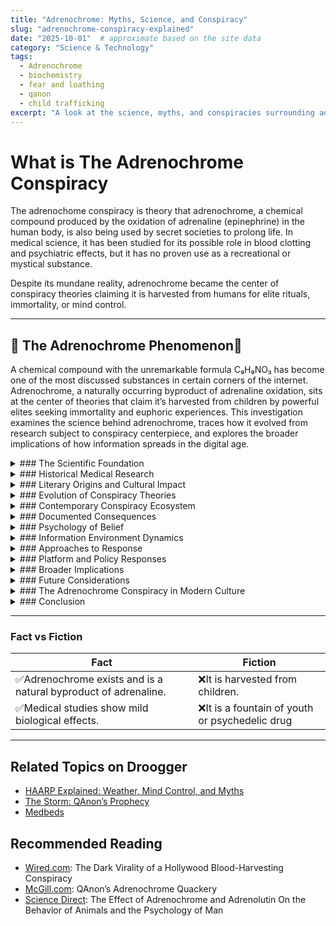 ```yaml
---
title: "Adrenochrome: Myths, Science, and Conspiracy"
slug: "adrenochrome-conspiracy-explained"
date: "2025-10-01"  # approximate based on the site data
category: "Science & Technology"
tags:
  - Adrenochrome
  - biochemistry
  - fear and loathing
  - qanon
  - child trafficking
excerpt: "A look at the science, myths, and conspiracies surrounding adrenochrome and why it remains a powerful cultural symbol."
---
```


# What is The Adrenochrome Conspiracy

The adrenochome conspiracy is theory that adrenochrome, a chemical compound produced by the oxidation of adrenaline (epinephrine) in the human body, is also being used by secret societies to prolong life. In medical science, it has been studied for its possible role in blood clotting and psychiatric effects, but it has no proven use as a recreational or mystical substance.

Despite its mundane reality, adrenochrome became the center of conspiracy theories claiming it is harvested from humans for elite rituals, immortality, or mind control.

---

## 🔹 The Adrenochrome Phenomenon🔹
A chemical compound with the unremarkable formula C₉H₉NO₃ has become one of the most discussed substances in certain corners of the internet. Adrenochrome, a naturally occurring byproduct of adrenaline oxidation, sits at the center of theories that claim it’s harvested from children by powerful elites seeking immortality and euphoric experiences. This investigation examines the science behind adrenochrome, traces how it evolved from research subject to conspiracy centerpiece, and explores the broader implications of how information spreads in the digital age.

<details>
<summary>### The Scientific Foundation</summary>
Adrenochrome exists as a documented chemical compound produced when adrenaline (epinephrine) undergoes oxidation. The substance appears as a pinkish or red crystalline powder with a molecular weight of 179.17 g/mol. Its chemical properties include instability at room temperature, leading to rapid degradation under normal storage conditions.

In human physiology, adrenochrome forms naturally as adrenaline breaks down in the body. It appears in trace amounts in blood and urine as part of standard catecholamine metabolism. Current scientific literature indicates no significant biological function for adrenochrome in healthy individuals, classifying it essentially as a metabolic byproduct.

Laboratory synthesis of adrenochrome involves straightforward oxidation processes using silver oxide or similar oxidizing agents. The compound is commercially available from chemical supply companies, typically priced between $5-20 per milligram. Standard laboratory procedures can produce adrenochrome, making it accessible through conventional scientific channels.
</details>
<details>
<summary>### Historical Medical Research</summary>
The medical community’s interest in adrenochrome peaked during the 1950s and 1960s when researchers Abram Hoffer and Humphry Osmond developed what became known as the “adrenochrome hypothesis.” Their research investigated whether adrenochrome buildup might contribute to schizophrenia development, theorizing that this oxidized adrenaline product could produce psychotic symptoms.

Studies during this period documented that adrenochrome possesses mild psychoactive properties when administered in large doses. Research subjects reported alterations in perception, though these effects were generally characterized as unpleasant rather than euphoric. The studies found no evidence of addiction potential or significant mind-altering properties comparable to known psychoactive substances.

Contemporary medical research has largely moved beyond adrenochrome. The compound holds no approved therapeutic uses and is not classified as a controlled substance. Occasional research applications focus on oxidative stress studies, but adrenochrome has no significant role in current pharmaceutical or medical practice.
</details>
<details>
<summary>### Literary Origins and Cultural Impact</summary>
The modern cultural narrative around adrenochrome traces back to Hunter S. Thompson‘s 1971 work “Fear and Loathing in Las Vegas.” In this gonzo journalism piece, Thompson’s fictional characters obtain adrenochrome described as originating from “the adrenaline glands from a living human body.” The narrative portrayed it as an extremely potent and rare substance producing intense hallucinogenic experiences.

Thompson later indicated that this portrayal was fictional exaggeration, intended as literary device rather than factual reporting. However, the vivid description captured readers’ imagination and established adrenochrome as a cultural reference point for exotic, forbidden substances.

The 1998 film adaptation by Terry Gilliam brought Thompson’s adrenochrome reference to broader audiences through visual media. This adaptation further embedded the fictional portrayal in popular culture, creating a foundation for later interpretations and theories about the substance.
</details>
<details>
<summary>### Evolution of Conspiracy Theories</summary>
During the 1990s and early 2000s, online communities began connecting Thompson’s fictional adrenochrome with existing conspiracy theories and concerns. These discussions merged adrenochrome with narratives about elite ritual practices, secret societies, and systematic child trafficking operations.

The theories developed several core claims: that powerful individuals extract adrenochrome from children, that fear and trauma enhance the compound’s effects, and that the substance provides anti-aging, euphoric, or cognitive enhancement properties. Proponents argue that this creates motivation for systematic abuse networks among wealthy and influential people.

These beliefs became integrated with broader conspiracy frameworks, particularly QAnon narratives about global “cabal” activities. Social media platforms provided venues for theory development and community building, with Facebook groups, YouTube channels, and Twitter discussions reaching millions of users.
</details>
<details>
<summary>### Contemporary Conspiracy Ecosystem</summary>
Current adrenochrome conspiracy theories encompass claims about Hollywood celebrities, politicians, business leaders, and international organizations. The theories suggest coordinated trafficking networks specifically organized around adrenochrome acquisition, with supposed consumers including prominent public figures across various industries.

Social media algorithms have played a significant role in theory propagation. Content about adrenochrome has generated substantial engagement on platforms like YouTube, Facebook, and Twitter, with some videos accumulating millions of views. Platform moderation policies have targeted some conspiracy content, though theories continue appearing through various channels and formats.

The theories often incorporate elements from historical accusations, particularly patterns resembling medieval “blood libel” claims against minority groups. Some contemporary versions specifically target certain communities or individuals, while others focus on systemic institutional corruption.
</details>
<details>
<summary>### Documented Consequences</summary>
The spread of adrenochrome theories has produced measurable real-world effects. Public figures named in conspiracy theories have reported harassment, threats, and attempts to damage their careers and reputations. The 2016 “Pizzagate” incident, where an armed individual investigated a Washington D.C. restaurant based on similar theories, demonstrated potential for violent outcomes.

Law enforcement agencies report receiving tips and reports related to adrenochrome conspiracy theories. Resources allocated to investigating these reports represent time and personnel diverted from other investigations. Officials note that conspiracy-driven reports rarely lead to actionable intelligence about actual crimes.

Child protection organizations document impacts on their work, including harassment of professionals, false accusations against legitimate child welfare activities, and misdirection of public attention from evidence-based protection strategies. Some families of missing children report being approached by conspiracy theorists convinced their cases involve adrenochrome operations.
</details>
<details>
<summary>### Psychology of Belief</summary>
Research on conspiracy theory adoption identifies several factors that may contribute to adrenochrome belief. The theories provide comprehensive explanations for complex social problems, create clear moral frameworks distinguishing good from evil, and offer believers a sense of special knowledge or insight.

Social media environments can reinforce these beliefs through algorithm-driven content recommendations and community formation around shared theories. Echo chambers develop where similar beliefs are repeatedly confirmed while contradictory information receives less visibility or credibility.

The theories also fulfill certain psychological needs, including community belonging, sense of purpose, and perceived control over chaotic events. For individuals feeling disconnected from traditional institutions or social structures, conspiracy communities can provide alternative frameworks for understanding and engagement.
</details>
<details>
<summary>### Information Environment Dynamics</summary>
The adrenochrome phenomenon illustrates broader patterns in how information spreads through digital networks. Emotionally engaging content, particularly material combining fear, outrage, and moral concerns, tends to achieve higher engagement rates than neutral factual information.

Platform algorithms designed to maximize user engagement can amplify sensational content, including conspiracy theories, over more measured or technical explanations. The speed of information sharing on social platforms can outpace fact-checking and verification processes.

Traditional media faces challenges in covering conspiracy theories without inadvertently amplifying them. Debunking efforts must balance providing factual information against giving conspiracy theories additional exposure or appearing to validate them through attention.
</details>
<details>
<summary>### Approaches to Response</summary>
Various strategies have emerged for addressing adrenochrome conspiracy beliefs. Educational approaches focus on media literacy, critical thinking skills, and scientific literacy to help people evaluate information sources and claims. These programs aim to build general resistance to misinformation rather than targeting specific theories.

Communication strategies that acknowledge underlying concerns while providing factual information have shown more success than approaches that dismiss or ridicule believers. Mental health professionals emphasize the importance of maintaining relationships with individuals holding conspiracy beliefs while establishing clear boundaries around factual discussion.

Support resources for former conspiracy believers include counseling services, support groups, and gradual reintroduction to mainstream information sources. Family members and communities affected by conspiracy beliefs can access resources for understanding and responding to these situations.
</details>
<details>
<summary>### Platform and Policy Responses</summary>
Social media companies have implemented various policies addressing conspiracy theory content, including content warnings, reduced distribution, and removal of certain materials. The effectiveness and appropriateness of these measures remain subjects of ongoing debate about free speech, platform responsibility, and misinformation management.

Fact-checking organizations have produced content addressing adrenochrome claims, providing scientific and investigative analysis of conspiracy theory elements. These efforts face challenges in reaching audiences already committed to conspiracy beliefs and competing with emotionally engaging conspiracy content.

Educational institutions increasingly incorporate digital literacy and critical thinking curricula designed to help students navigate complex information environments. These programs address both technical skills for evaluating sources and psychological awareness of how beliefs form and change.
</details>
<details>
<summary>### Broader Implications</summary>
The adrenochrome phenomenon connects to larger questions about information quality, social trust, and democratic participation in the digital age. When significant populations operate from fundamentally different factual foundations, addressing real social problems becomes more challenging.

Research suggests that conspiracy theories can influence political engagement, voting behavior, and trust in institutions. The interconnected nature of many conspiracy beliefs means that addressing individual theories may be less effective than understanding the broader appeal of alternative information ecosystems.

The global nature of online information sharing means that conspiracy theories developed in one context can spread internationally, sometimes adapting to local concerns and cultural factors while maintaining core narrative elements.
</details>
<details>
<summary>### Future Considerations</summary>
The adrenochrome case study offers insights into how scientific information, fictional narratives, and social dynamics interact in contemporary media environments. Understanding these interactions may inform approaches to science communication, media literacy, and public health messaging.

Questions remain about the most effective balance between combating misinformation and preserving open dialogue in democratic societies. The tension between platform regulation and free expression continues evolving as technology and social norms develop.

Long-term resolution may require addressing underlying social conditions that make conspiracy theories appealing, including social isolation, economic uncertainty, and institutional distrust. These broader challenges extend beyond any specific conspiracy theory to fundamental questions about community, belonging, and shared reality in modern societies.
</details>
<details>
<summary>### The Adrenochrome Conspiracy in Modern Culture</summary>
Referenced in Fear and Loathing in Las Vegas (fictionalized as a hallucinogen)
Became a staple in QAnon conspiracy theory circles
Symbol of distrust in government, celebrities, and “elites”

</details>

<details>
<summary>### Conclusion</summary>
The transformation of adrenochrome from scientific research subject to conspiracy theory centerpiece illustrates the complex pathways through which information evolves in digital environments. The phenomenon encompasses legitimate scientific research, creative fiction, psychological needs, social dynamics, and technological amplification systems.

Understanding the adrenochrome story provides insights into broader challenges facing information-based societies. The case demonstrates how scientific facts, fictional narratives, and social beliefs can interact in unexpected ways, producing outcomes that affect real people and communities.

As information technologies continue evolving, the lessons from the adrenochrome phenomenon may inform approaches to science communication, education, platform governance, and community building. The ongoing challenge involves maintaining both factual accuracy and social cohesion in environments where information spreads rapidly and beliefs form through complex social processes.

The adrenochrome story remains ongoing, with new developments in research, technology, and social dynamics continuing to shape how the phenomenon evolves. Monitoring these developments provides a window into the broader challenge of navigating truth and belief in the digital age.
</details>


---

### Fact vs Fiction

| Fact | Fiction |
|---|---|
| ✅Adrenochrome exists and is a natural byproduct of adrenaline. | ❌It is harvested from children. |
| ✅Medical studies show mild biological effects. | ❌It is a fountain of youth or psychedelic drug |

---

## Related Topics on Droogger

- [HAARP Explained: Weather, Mind Control, and Myths](/haarp-explained-weather-mind-control-and-myths)  
- [The Storm: QAnon’s Prophecy](/the-storm-qanon-prophecy)  
- [Medbeds](http://192.168.0.162:3000/article/medbeds-quantum-healing)  



## Recommended Reading

- [Wired.com](https://www.wired.com/story/opinion-the-dark-virality-of-a-hollywood-blood-harvesting-conspiracy/): The Dark Virality of a Hollywood Blood-Harvesting Conspiracy
- [McGill.com](https://www.mcgill.ca/oss/article/pseudoscience/qanons-adrenochrome-quackery): QAnon’s Adrenochrome Quackery
- [Science Direct](https://www.sciencedirect.com/science/article/abs/pii/S0074774208600252): The Effect of Adrenochrome and Adrenolutin On the Behavior of Animals and the Psychology of Man

